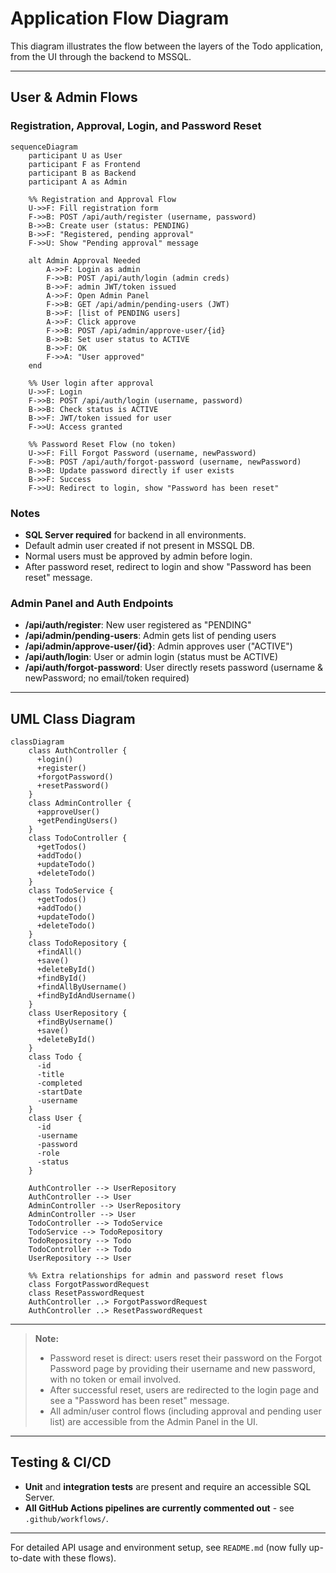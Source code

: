# Application Flow Diagram

This diagram illustrates the flow between the layers of the Todo application, from the UI through the backend to MSSQL.

---

## User & Admin Flows

### Registration, Approval, Login, and Password Reset

```mermaid
sequenceDiagram
    participant U as User
    participant F as Frontend
    participant B as Backend
    participant A as Admin

    %% Registration and Approval Flow
    U->>F: Fill registration form
    F->>B: POST /api/auth/register (username, password)
    B->>B: Create user (status: PENDING)
    B->>F: "Registered, pending approval"
    F->>U: Show "Pending approval" message

    alt Admin Approval Needed
        A->>F: Login as admin
        F->>B: POST /api/auth/login (admin creds)
        B->>F: admin JWT/token issued
        A->>F: Open Admin Panel
        F->>B: GET /api/admin/pending-users (JWT)
        B->>F: [list of PENDING users]
        A->>F: Click approve
        F->>B: POST /api/admin/approve-user/{id}
        B->>B: Set user status to ACTIVE
        B->>F: OK
        F->>A: "User approved"
    end

    %% User login after approval
    U->>F: Login
    F->>B: POST /api/auth/login (username, password)
    B->>B: Check status is ACTIVE
    B->>F: JWT/token issued for user
    F->>U: Access granted

    %% Password Reset Flow (no token)
    U->>F: Fill Forgot Password (username, newPassword)
    F->>B: POST /api/auth/forgot-password (username, newPassword)
    B->>B: Update password directly if user exists
    B->>F: Success
    F->>U: Redirect to login, show "Password has been reset"
```

### Notes

- **SQL Server required** for backend in all environments.
- Default admin user created if not present in MSSQL DB.
- Normal users must be approved by admin before login.
- After password reset, redirect to login and show "Password has been reset" message.

### Admin Panel and Auth Endpoints

- **/api/auth/register**: New user registered as "PENDING"
- **/api/admin/pending-users**: Admin gets list of pending users
- **/api/admin/approve-user/{id}**: Admin approves user ("ACTIVE")
- **/api/auth/login**: User or admin login (status must be ACTIVE)
- **/api/auth/forgot-password**: User directly resets password (username & newPassword; no email/token required)

---

## UML Class Diagram

```mermaid
classDiagram
    class AuthController {
      +login()
      +register()
      +forgotPassword()
      +resetPassword()
    }
    class AdminController {
      +approveUser()
      +getPendingUsers()
    }
    class TodoController {
      +getTodos()
      +addTodo()
      +updateTodo()
      +deleteTodo()
    }
    class TodoService {
      +getTodos()
      +addTodo()
      +updateTodo()
      +deleteTodo()
    }
    class TodoRepository {
      +findAll()
      +save()
      +deleteById()
      +findById()
      +findAllByUsername()
      +findByIdAndUsername()
    }
    class UserRepository {
      +findByUsername()
      +save()
      +deleteById()
    }
    class Todo {
      -id
      -title
      -completed
      -startDate
      -username
    }
    class User {
      -id
      -username
      -password
      -role
      -status
    }

    AuthController --> UserRepository
    AuthController --> User
    AdminController --> UserRepository
    AdminController --> User
    TodoController --> TodoService
    TodoService --> TodoRepository
    TodoRepository --> Todo
    TodoController --> Todo
    UserRepository --> User

    %% Extra relationships for admin and password reset flows
    class ForgotPasswordRequest
    class ResetPasswordRequest
    AuthController ..> ForgotPasswordRequest
    AuthController ..> ResetPasswordRequest
```

---

> **Note:**
> - Password reset is direct: users reset their password on the Forgot Password page by providing their username and new password, with no token or email involved.
> - After successful reset, users are redirected to the login page and see a "Password has been reset" message.
> - All admin/user control flows (including approval and pending user list) are accessible from the Admin Panel in the UI.

---

## Testing & CI/CD

- **Unit** and **integration tests** are present and require an accessible SQL Server.
- **All GitHub Actions pipelines are currently commented out** - see `.github/workflows/`.

---

For detailed API usage and environment setup, see `README.md` (now fully up-to-date with these flows).
